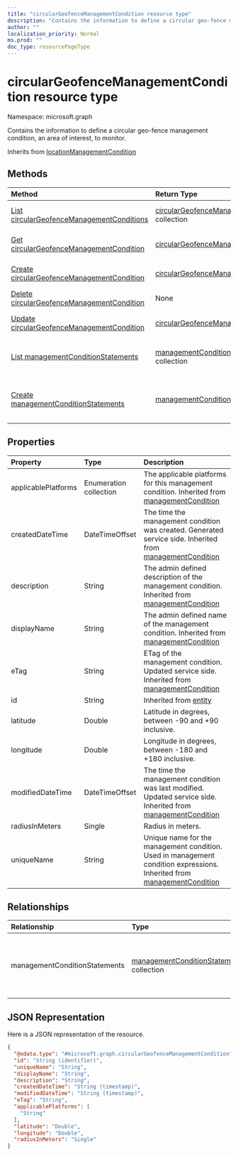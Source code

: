 ```yaml
---
title: "circularGeofenceManagementCondition resource type"
description: "Contains the information to define a circular geo-fence management condition, an area of interest, to monitor."
author: ""
localization_priority: Normal
ms.prod: ""
doc_type: resourcePageType
---
```


# circularGeofenceManagementCondition resource type


Namespace: microsoft.graph

Contains the information to define a circular geo-fence management condition, an area of interest, to monitor.


Inherits from [locationManagementCondition](../resources/locationmanagementcondition.md)

## Methods
|Method|Return Type|Description|
|:---|:---|:---|
|[List circularGeofenceManagementConditions](../api/circulargeofencemanagementcondition-list.md)|[circularGeofenceManagementCondition](../resources/circulargeofencemanagementcondition.md) collection|List properties and relationships of the [circularGeofenceManagementCondition](../resources/circulargeofencemanagementcondition.md) objects.|
|[Get circularGeofenceManagementCondition](../api/circulargeofencemanagementcondition-get.md)|[circularGeofenceManagementCondition](../resources/circulargeofencemanagementcondition.md)|Read properties and relationships of the [circularGeofenceManagementCondition](../resources/circulargeofencemanagementcondition.md) object.|
|[Create circularGeofenceManagementCondition](../api/circulargeofencemanagementcondition-create.md)|[circularGeofenceManagementCondition](../resources/circulargeofencemanagementcondition.md)|Create a new [circularGeofenceManagementCondition](../resources/circulargeofencemanagementcondition.md) object.|
|[Delete circularGeofenceManagementCondition](../api/circulargeofencemanagementcondition-delete.md)|None|Deletes a [circularGeofenceManagementCondition](../resources/circulargeofencemanagementcondition.md).|
|[Update circularGeofenceManagementCondition](../api/circulargeofencemanagementcondition-update.md)|[circularGeofenceManagementCondition](../resources/circulargeofencemanagementcondition.md)|Update the properties of a [circularGeofenceManagementCondition](../resources/circulargeofencemanagementcondition.md) object.|
|[List managementConditionStatements](../api/circulargeofencemanagementcondition-list-managementconditionstatements.md)|[managementConditionStatement](../resources/managementconditionstatement.md) collection|Get the managementConditionStatements from the managementConditionStatements navigation property.|
|[Create managementConditionStatements](../api/circulargeofencemanagementcondition-post-managementconditionstatements.md)|[managementConditionStatement](../resources/managementconditionstatement.md)|Create managementConditionStatements by posting to the managementConditionStatements collection.|

## Properties
|Property|Type|Description|
|:---|:---|:---|
|applicablePlatforms|Enumeration collection|The applicable platforms for this management condition. Inherited from [managementCondition](../resources/managementcondition.md)|
|createdDateTime|DateTimeOffset|The time the management condition was created. Generated service side. Inherited from [managementCondition](../resources/managementcondition.md)|
|description|String|The admin defined description of the management condition. Inherited from [managementCondition](../resources/managementcondition.md)|
|displayName|String|The admin defined name of the management condition. Inherited from [managementCondition](../resources/managementcondition.md)|
|eTag|String|ETag of the management condition. Updated service side. Inherited from [managementCondition](../resources/managementcondition.md)|
|id|String| Inherited from [entity](../resources/entity.md)|
|latitude|Double|Latitude in degrees, between -90 and +90 inclusive.|
|longitude|Double|Longitude in degrees, between -180 and +180 inclusive.|
|modifiedDateTime|DateTimeOffset|The time the management condition was last modified. Updated service side. Inherited from [managementCondition](../resources/managementcondition.md)|
|radiusInMeters|Single|Radius in meters.|
|uniqueName|String|Unique name for the management condition. Used in management condition expressions. Inherited from [managementCondition](../resources/managementcondition.md)|

## Relationships
|Relationship|Type|Description|
|:---|:---|:---|
|managementConditionStatements|[managementConditionStatement](../resources/managementconditionstatement.md) collection|The management condition statements associated to the management condition. Inherited from [managementCondition](../resources/managementcondition.md)|

## JSON Representation
Here is a JSON representation of the resource.
<!-- {
  "blockType": "resource",
  "keyProperty": "id",
  "@odata.type": "microsoft.graph.circularGeofenceManagementCondition",
  "baseType": "microsoft.graph.locationManagementCondition",
  "openType": false
}
-->
``` json
{
  "@odata.type": "#microsoft.graph.circularGeofenceManagementCondition",
  "id": "String (identifier)",
  "uniqueName": "String",
  "displayName": "String",
  "description": "String",
  "createdDateTime": "String (timestamp)",
  "modifiedDateTime": "String (timestamp)",
  "eTag": "String",
  "applicablePlatforms": [
    "String"
  ],
  "latitude": "Double",
  "longitude": "Double",
  "radiusInMeters": "Single"
}
```

